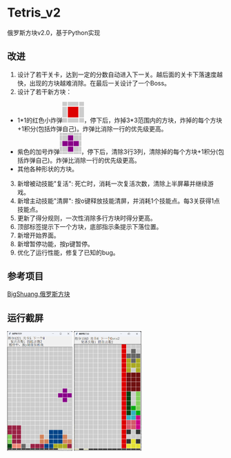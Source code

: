 # Tetris_v2
俄罗斯方块v2.0，基于Python实现

## 改进

1. 设计了若干关卡，达到一定的分数自动进入下一关。越后面的关卡下落速度越快，出现的方块越难消除。在最后一关设计了一个Boss。
2. 设计了若干新方块：
-  1\*1的红色小炸弹<img src="pic/Boom.png" width="50">，停下后，炸掉3*3范围内的方块，炸掉的每个方块+1积分(包括炸弹自己)。炸弹比消除一行的优先级更高。
-  紫色的加号炸弹<img src="pic/AddBoom.png" width="50">，停下后，清除3行3列，清除掉的每个方块+1积分(包括炸弹自己)。炸弹比消除一行的优先级更高。
-  其他各种形状的方块。
3. 新增被动技能"复活": 死亡时，消耗一次复活次数，清除上半屏幕并继续游戏。
4. 新增主动技能"清屏": 按o键释放技能清屏，并消耗1个技能点。每3关获得1点技能点。  
5. 更新了得分规则，一次性消除多行方块时得分更高。
6. 顶部标签提示下一个方块，底部指示条提示下落位置。   
7. 新增开始界面。
8. 新增暂停功能，按p键暂停。
9. 优化了运行性能，修复了已知的bug。

 
## 参考项目
[BigShuang.俄罗斯方块](https://github.com/BigShuang/Tetris)


## 运行截屏
<img src="pic/pic4-1221.png" width="30%"> <img src="pic/pic5-1563skill.png" width="31%"> 


